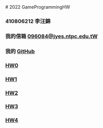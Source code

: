 <!DOCTYPE html>
<html>
<head>
	# 2022 GameProgrammingHW
</head>

<body>

### 410806212 李汪錦
### 我的信箱 [096084@jyes.ntpc.edu.tW]
### 我的 [GitHub]
### [       HW0]
### [       HW1]
### [       HW2]
### [       HW3]	
### [       HW4]


[096084@jyes.ntpc.edu.tW]:<mailto:096084@jyes.ntpc.edu.tw>
[GitHub]:<https://kingta1487.github.io/GameProgramming/index.html>
[       HW0]:<HW0/HW0.html>
[       HW1]:<HW1/HW1.html>
[       HW2]:<HW2/HW2.html>
[       HW3]:<HW3/HW3.html>
[       HW4]:<HW4/HW4.html>
</body>

</html>